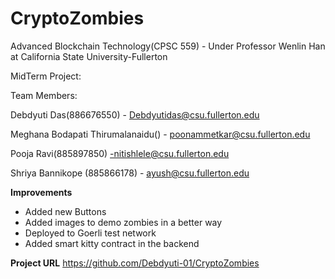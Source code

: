 # CryptoZombies
Advanced Blockchain Technology(CPSC 559) - Under Professor Wenlin Han at California State University-Fullerton

MidTerm Project:

Team Members:

Debdyuti Das(886676550) - Debdyutidas@csu.fullerton.edu

Meghana Bodapati Thirumalanaidu() - poonammetkar@csu.fullerton.edu

Pooja Ravi(885897850) -nitishlele@csu.fullerton.edu

Shriya Bannikope (885866178) - ayush@csu.fullerton.edu

**Improvements**
- Added new Buttons
- Added images to demo zombies in a better way
- Deployed to Goerli test network
- Added smart kitty contract in the backend


**Project URL**
https://github.com/Debdyuti-01/CryptoZombies
